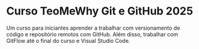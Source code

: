 # Curso TeoMeWhy Git e GitHub 2025

Um curso para iniciantes aprender a trabalhar com versionamento de código e repositório remotos com GitHub.
Além disso, trabalhar com GitFlow até o final do curso e Visual Studio Code.